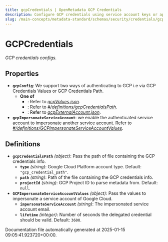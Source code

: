 ```yaml
---
title: gcpCredentials | OpenMetadata GCP Credentials
description: Configure GCP credentials using service account keys or application default credentials for cloud integration.
slug: /main-concepts/metadata-standard/schemas/security/credentials/gcpcredentials
---
```


# GCPCredentials

*GCP credentials configs.*

## Properties

- **`gcpConfig`**: We support two ways of authenticating to GCP i.e via GCP Credentials Values or GCP Credentials Path.
  - **One of**
    - : Refer to *[gcpValues.json](#pValues.json)*.
    - : Refer to *[#/definitions/gcpCredentialsPath](#definitions/gcpCredentialsPath)*.
    - : Refer to *[gcpExternalAccount.json](#pExternalAccount.json)*.
- **`gcpImpersonateServiceAccount`**: we enable the authenticated service account to impersonate another service account. Refer to *[#/definitions/GCPImpersonateServiceAccountValues](#definitions/GCPImpersonateServiceAccountValues)*.
## Definitions

- **`gcpCredentialsPath`** *(object)*: Pass the path of file containing the GCP credentials info.
  - **`type`** *(string)*: Google Cloud Platform account type. Default: `"gcp_credential_path"`.
  - **`path`** *(string)*: Path of the file containing the GCP credentials info.
  - **`projectId`** *(string)*: GCP Project ID to parse metadata from. Default: `null`.
- **`GCPImpersonateServiceAccountValues`** *(object)*: Pass the values to impersonate a service account of Google Cloud.
  - **`impersonateServiceAccount`** *(string)*: The impersonated service account email.
  - **`lifetime`** *(integer)*: Number of seconds the delegated credential should be valid. Default: `3600`.


Documentation file automatically generated at 2025-01-15 09:05:41.923720+00:00.
